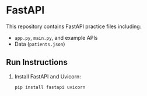 # FastAPI

This repository contains FastAPI practice files including:
- `app.py`, `main.py`, and example APIs
- Data (`patients.json`)

## Run Instructions
1. Install FastAPI and Uvicorn:
   ```bash
   pip install fastapi uvicorn

